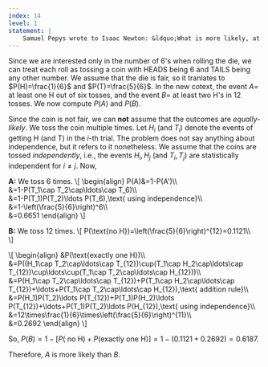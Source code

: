 ```yaml
---
index: 14
level: 1
statement: |
    Samuel Pepys wrote to Isaac Newton: &ldquo;What is more likely, at least one $6$ in $6$ rolls of one die or (b) at least two $6$’s in $12$ rolls?&rdquo; Compute the probabilities of these events.
---
```

Since we are interested only in the number of $6$'s when rolling the die, we can treat each roll as tossing a coin with HEADS being $6$ and TAILS being any other number. We assume that the die is fair, so it tranlates to $P(H)=\frac{1}{6}$ and $P(T)=\frac{5}{6}$. In the new cotext, the event $A=$ at least one H out of six tosses, and the event $B=$ at least two H's in 12 tosses. We now compute $P(A)$ and $P(B)$.

Since the coin is not fair, we can **not** assume that the outcomes are *equally-likely*.
We toss the coin multiple times. Let $H_i$ (and $T_i$) denote the events of getting H (and T) in the $i$-th trial. The problem does not say anything about independence, but it refers to it nonetheless. We assume that the coins are tossed *independently*, i.e., the events $H_i,H_j$ (and $T_i,T_j$) are statistically independent for $i\neq j$. Now,

**A:**
We toss $6$ times.
\\[
\begin{align}
P(A)&=1-P(A')\\\\\
&=1-P(T_1\cap T_2\cap\ldots\cap T_6)\\\\\
&=1-P(T_1)P(T_2)\ldots P(T_6),\text{ using independence}\\\\\
&=1-\left(\frac{5}{6}\right)^6\\\\\
&=0.6651
\end{align}
\\]

**B:**
We toss $12$ times.
\\[
P(\text{no H})=\left(\frac{5}{6}\right)^{12}=0.1121\\\\\
\\]

\\[
\begin{align}
&P(\text{exactly one H})\\\\\
&=P((H_1\cap T_2\cap\ldots\cap T_{12})\cup(T_1\cap H_2\cap\ldots\cap T_{12})\cup\ldots\cup(T_1\cap T_2\cap\ldots\cap H_{12}))\\\\\
&=P(H_1\cap T_2\cap\ldots\cap T_{12})+P(T_1\cap H_2\cap\ldots\cap T_{12})+\ldots+P(T_1\cap T_2\cap\ldots\cap H_{12}),\text{ addition rule}\\\\\
&=P(H_1)P(T_2)\ldots P(T_{12})+P(T_1)P(H_2)\ldots P(T_{12})+\ldots+P(T_1)P(T_2)\ldots P(H_{12}),\text{ using independence}\\\\\
&=12\times\frac{1}{6}\times\left(\frac{5}{6}\right)^{11}\\\\\
&=0.2692
\end{align}
\\]

So, $P(B)=1-[P(\text{ no H})+P(\text{exactly one H})]=1-(0.1121+0.2692)=0.6187$.

Therefore, $A$ is more likely than $B$.